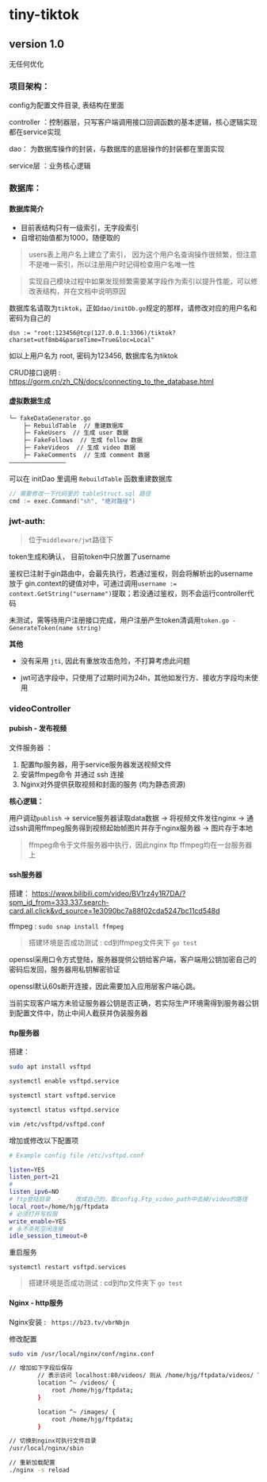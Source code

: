 # tiny-tiktok

## version 1.0

无任何优化

### 项目架构：
config为配置文件目录, 表结构在里面

controller ：控制器层，只写客户端调用接口回调函数的基本逻辑，核心逻辑实现都在service实现

dao： 为数据库操作的封装，与数据库的底层操作的封装都在里面实现

service层 ：业务核心逻辑
### 数据库：

#### 数据库简介

* 目前表结构只有一级索引，无字段索引
* 自增初始值都为1000，随便取的

> users表上用户名上建立了索引， 因为这个用户名查询操作很频繁，但注意不是唯一索引，所以注册用户时记得检查用户名唯一性

> 实现自己模块过程中如果发现频繁需要某字段作为索引以提升性能，可以修改表结构，并在文档中说明原因

数据库名请取为`tiktok`，正如`dao/initDb.go`规定的那样，请修改对应的用户名和密码为自己的

`dsn := "root:123456@tcp(127.0.0.1:3306)/tiktok?charset=utf8mb4&parseTime=True&loc=Local"`

如以上用户名为 root, 密码为123456, 数据库名为tiktok

CRUD接口说明 : https://gorm.cn/zh_CN/docs/connecting_to_the_database.html

#### 虚拟数据生成

```txt
└─ fakeDataGenerator.go
    ├─ RebuildTable  // 重建数据库
    ├─ FakeUsers  // 生成 user 数据
    ├─ FakeFollows  // 生成 follow 数据
    ├─ FakeVideos  // 生成 video 数据
    ├─ FakeComments  // 生成 comment 数据
————————————————
```

可以在 initDao 里调用 `RebuildTable` 函数重建数据库

```go
// 需要修改一下代码里的 tableStruct.sql 路径
cmd := exec.Command("sh", "绝对路径")
```

### jwt-auth:

> 位于`middleware/jwt`路径下

token生成和确认， 目前token中只放置了username

鉴权已注射于gin路由中，会最先执行，若通过鉴权，则会将解析出的username放于 gin.context的键值对中，可通过调用`username := context.GetString("username")`提取；若没通过鉴权，则不会运行controller代码

未测试，需等待用户注册接口完成，用户注册产生token清调用`token.go - GenerateToken(name string)` 

**其他** 

* 没有采用 `jti`, 因此有重放攻击危险，不打算考虑此问题

* jwt可选字段中，只使用了过期时间为24h，其他如发行方、接收方字段均未使用 

### videoController

#### pubish - 发布视频

文件服务器 ： 
1. 配置ftp服务器，用于service服务器发送视频文件
2. 安装ffmpeg命令 并通过 ssh 连接
3. Nginx对外提供获取视频和封面的服务 (均为静态资源)

**核心逻辑：**


用户调动`publish` -> service服务器读取data数据 -> 将视频文件发往nginx -> 通过ssh调用ffmpeg服务得到视频起始帧图片并存于nginx服务器 -> 图片存于本地


> ffmpeg命令于文件服务器中执行，因此nginx ftp ffmpeg均在一台服务器上

#### ssh服务器

搭建：
https://www.bilibili.com/video/BV1rz4y1R7DA/?spm_id_from=333.337.search-card.all.click&vd_source=1e3090bc7a88f02cda5247bc11cd548d

ffmpeg : `sudo snap install ffmpeg`

> 搭建环境是否成功测试 : cd到ffmpeg文件夹下 `go test`

openssl采用口令方式登陆，服务器提供公钥给客户端，客户端用公钥加密自己的密码后发回，服务器用私钥解密验证

openssl默认60s断开连接，因此需要加入应用层客户端心跳。

当前实现客户端方未验证服务器公钥是否正确，若实际生产环境需得到服务器公钥到配置文件中，防止中间人截获并伪装服务器


#### ftp服务器

搭建：
``` sh
sudo apt install vsftpd

systemctl enable vsftpd.service 

systemctl start vsftpd.service

systemctl status vsftpd.service

vim /etc/vsftpd/vsftpd.conf
```

增加或修改以下配置项
``` sh
# Example config file /etc/vsftpd.conf

listen=YES
listen_port=21
#
listen_ipv6=NO
# ftp登陆目录  -    改成自己的，取config.Ftp_video_path中去掉/video的路径
local_root=/home/hjg/ftpdata 
# 必须打开写权限
write_enable=YES
# 永不杀死空闲连接
idle_session_timeout=0
```

重启服务

`systemctl restart vsftpd.services`

> 搭建环境是否成功测试 : cd到ftp文件夹下 `go test`

#### Nginx - http服务

Nginx安装 : ` https://b23.tv/vbrNbjn`

修改配置
``` sh
sudo vim /usr/local/nginx/conf/nginx.conf

// 增加如下字段后保存
        // 表示访问 localhost:80/videos/ 则从 /home/hjg/ftpdata/videos/ 下面找
        location ^~ /videos/ {
            root /home/hjg/ftpdata;
        }

        location ^~ /images/ {
            root /home/hjg/ftpdata;
        }

// 切换到nginx可执行文件目录
/usr/local/nginx/sbin

// 重新加载配置
./nginx -s reload

```
